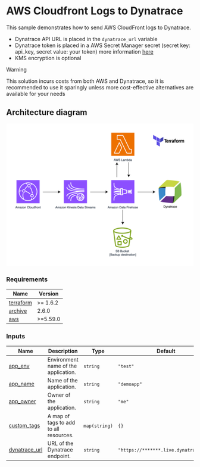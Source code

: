 # AWS Cloudfront Logs to Dynatrace

This sample demonstrates how to send AWS CloudFront logs to Dynatrace.

- Dynatrace API URL is placed in the `dynatrace_url` variable
- Dynatrace token is placed in a AWS Secret Manager secret (secret key: api_key, secret value: your token)
  more information
  [here](https://docs.dynatrace.com/docs/shortlink/lma-stream-logs-with-firehose#prerequisites)
- KMS encryption is optional

> [!WARNING]
> This solution incurs costs from both AWS and Dynatrace, so it is recommended to use it sparingly unless more cost-effective alternatives are available for your needs

## Architecture diagram

![infra-diagrams](./docs/architecture/terraform-aws-cloudfront-logs-to-dynatrace.png)

<!-- BEGIN_TF_DOCS -->

### Requirements

| Name                                                                     | Version  |
| ------------------------------------------------------------------------ | -------- |
| <a name="requirement_terraform"></a> [terraform](#requirement_terraform) | >= 1.6.2 |
| <a name="requirement_archive"></a> [archive](#requirement_archive)       | 2.6.0    |
| <a name="requirement_aws"></a> [aws](#requirement_aws)                   | >=5.59.0 |

### Inputs

| Name                                                                     | Description                            | Type          | Default                                | Required |
| ------------------------------------------------------------------------ | -------------------------------------- | ------------- | -------------------------------------- | :------: |
| <a name="input_app_env"></a> [app_env](#input_app_env)                   | Environment name of the application.   | `string`      | `"test"`                               |    no    |
| <a name="input_app_name"></a> [app_name](#input_app_name)                | Name of the application.               | `string`      | `"demoapp"`                            |    no    |
| <a name="input_app_owner"></a> [app_owner](#input_app_owner)             | Owner of the application.              | `string`      | `"me"`                                 |    no    |
| <a name="input_custom_tags"></a> [custom_tags](#input_custom_tags)       | A map of tags to add to all resources. | `map(string)` | `{}`                                   |    no    |
| <a name="input_dynatrace_url"></a> [dynatrace_url](#input_dynatrace_url) | URL of the Dynatrace endpoint.         | `string`      | `"https://*******.live.dynatrace.com"` |    no    |

<!-- END_TF_DOCS -->
<!-- BEGINNING OF PRE-COMMIT-TERRAFORM DOCS HOOK -->
<!-- END OF PRE-COMMIT-TERRAFORM DOCS HOOK -->
